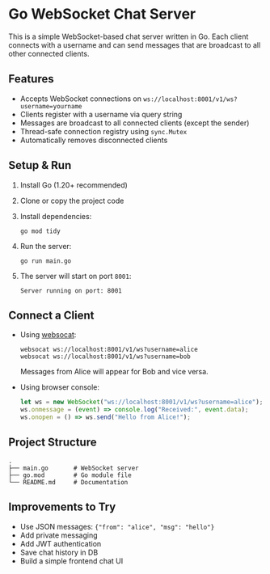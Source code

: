 
# Go WebSocket Chat Server

This is a simple WebSocket-based chat server written in Go. Each client connects with a username and can send messages that are broadcast to all other connected clients.

## Features
- Accepts WebSocket connections on `ws://localhost:8001/v1/ws?username=yourname`
- Clients register with a username via query string
- Messages are broadcast to all connected clients (except the sender)
- Thread-safe connection registry using `sync.Mutex`
- Automatically removes disconnected clients

## Setup & Run
1. Install Go (1.20+ recommended)  
2. Clone or copy the project code  
3. Install dependencies:
   
   ```
   go mod tidy
   ```

4. Run the server:

   ```
   go run main.go
   ```
5. The server will start on port `8001`:

   ```
   Server running on port: 8001
   ```

## Connect a Client

* Using [websocat](https://github.com/vi/websocat):

  ```
  websocat ws://localhost:8001/v1/ws?username=alice
  websocat ws://localhost:8001/v1/ws?username=bob
  ```

  Messages from Alice will appear for Bob and vice versa.

* Using browser console:

  ```javascript
  let ws = new WebSocket("ws://localhost:8001/v1/ws?username=alice");
  ws.onmessage = (event) => console.log("Received:", event.data);
  ws.onopen = () => ws.send("Hello from Alice!");
  ```

## Project Structure

```
.
├── main.go       # WebSocket server
├── go.mod        # Go module file
└── README.md     # Documentation
```

## Improvements to Try

* Use JSON messages: `{"from": "alice", "msg": "hello"}`
* Add private messaging
* Add JWT authentication
* Save chat history in DB
* Build a simple frontend chat UI
